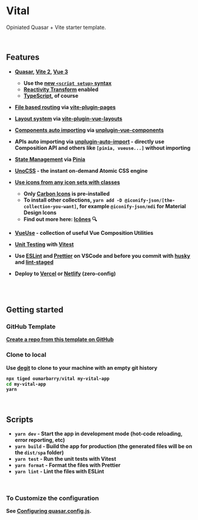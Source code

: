 # Vital

Opiniated Quasar + Vite starter template.

<br>

## Features

<b>

- [Quasar](https://quasar.dev), [Vite 2](https://vitejs.dev), [Vue 3](https://vuejs.org)

  - Use the [new `<script setup>` syntax](https://vuejs.org/api/sfc-script-setup.html)
  - [Reactivity Transform](https://vuejs.org/guide/extras/reactivity-transform.html) enabled
  - [TypeScript](https://www.typescriptlang.org), of course

<b>

- [File based routing](./src/pages) via [vite-plugin-pages](https://github.com/hannoeru/vite-plugin-pages#vite-plugin-pages)

- [Layout system](./src/layouts) via [vite-plugin-vue-layouts](https://github.com/JohnCampionJr/vite-plugin-vue-layouts#vite-plugin-vue-layouts)

- [Components auto importing](./src/components) via [unplugin-vue-components](https://github.com/antfu/unplugin-vue-components#unplugin-vue-components)

- APIs auto importing via [unplugin-auto-import](https://github.com/antfu/unplugin-auto-import#unplugin-auto-import) - directly use Composition API and others like `[pinia, vueuse...]` without importing

- [State Management](./src/stores) via [ Pinia](https://pinia.esm.dev/)

- [UnoCSS](https://github.com/antfu/unocss) - the instant on-demand Atomic CSS engine

- [Use icons from any icon sets with classes](https://github.com/antfu/unocss/tree/main/packages/preset-icons#unocsspreset-icons)

  - Only [Carbon Icons](<(https://icon-sets.iconify.design/carbon/)>) is pre-installed
  - To install other collections, `yarn add -D @iconify-json/[the-collection-you-want]`, for example `@iconify-json/mdi` for Material Design Icons
  - Find out more here: [Icônes](https://icones.netlify.app/) 🔍

<b>

- [VueUse](https://github.com/antfu/vueuse) - collection of useful Vue Composition Utilities

- [Unit Testing](./test/) with [Vitest](https://github.com/vitest-dev/vitest)

- Use [ESLint](https://eslint.org) and [Prettier](https://prettier.io) on VSCode and before you commit with [husky](https://github.com/typicode/husky) and [lint-staged](https://github.com/okonet/lint-staged)

- Deploy to [Vercel](https://vercel.com) or [Netlify](https://www.netlify.com) (zero-config)

<br>

<br>

## Getting started

### GitHub Template

[Create a repo from this template on GitHub](https://github.com/oumarbarry/vital/generate)

### Clone to local

Use [degit](https://github.com/Rich-Harris/degit) to clone to your machine with an empty git history

```bash
npx tiged oumarbarry/vital my-vital-app
cd my-vital-app
yarn
```

<br>

## Scripts

- `yarn dev` - Start the app in development mode (hot-code reloading, error reporting, etc)
- `yarn build` - Build the app for production (the generated files will be on the `dist/spa` folder)
- `yarn test` - Run the unit tests with Vitest
- `yarn format` - Format the files with Prettier
- `yarn lint` - Lint the files with ESLint

<br>

### To Customize the configuration

See [Configuring quasar.config.js](https://quasar.dev/quasar-cli-vite/quasar-config-js).
